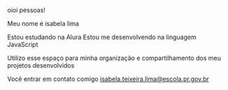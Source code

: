 oioi pessoas!

Meu nome é isabela lima


Estou estudando na Alura
Estou me desenvolvendo na linguagem JavaScript

Utilizo esse espaço para minha organização e compartilhamento dos meu projetos desenvolvidos

Você entrar em contato comigo 
isabela.teixeira.lima@escola.pr.gov.br

